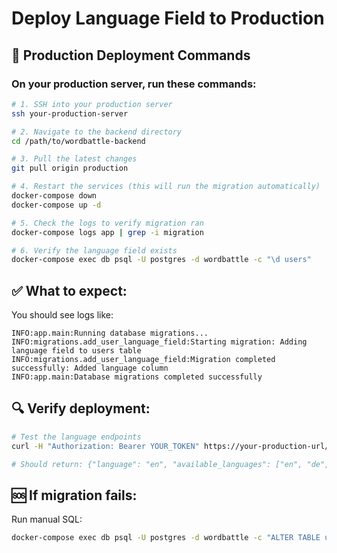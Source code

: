 # Deploy Language Field to Production

## 🚀 Production Deployment Commands

### On your production server, run these commands:

```bash
# 1. SSH into your production server
ssh your-production-server

# 2. Navigate to the backend directory
cd /path/to/wordbattle-backend

# 3. Pull the latest changes
git pull origin production

# 4. Restart the services (this will run the migration automatically)
docker-compose down
docker-compose up -d

# 5. Check the logs to verify migration ran
docker-compose logs app | grep -i migration

# 6. Verify the language field exists
docker-compose exec db psql -U postgres -d wordbattle -c "\d users"
```

## ✅ What to expect:

You should see logs like:
```
INFO:app.main:Running database migrations...
INFO:migrations.add_user_language_field:Starting migration: Adding language field to users table
INFO:migrations.add_user_language_field:Migration completed successfully: Added language column
INFO:app.main:Database migrations completed successfully
```

## 🔍 Verify deployment:

```bash
# Test the language endpoints
curl -H "Authorization: Bearer YOUR_TOKEN" https://your-production-url/users/language

# Should return: {"language": "en", "available_languages": ["en", "de", "fr", "es", "it"]}
```

## 🆘 If migration fails:

Run manual SQL:
```bash
docker-compose exec db psql -U postgres -d wordbattle -c "ALTER TABLE users ADD COLUMN language VARCHAR DEFAULT 'en';"
``` 